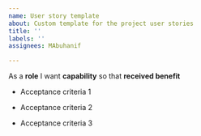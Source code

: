 ```yaml
---
name: User story template
about: Custom template for the project user stories
title: ''
labels: ''
assignees: MAbuhanif

---
```


As a **role** I want **capability** so that **received benefit**

- Acceptance criteria 1

- Acceptance criteria 2

- Acceptance criteria 3
